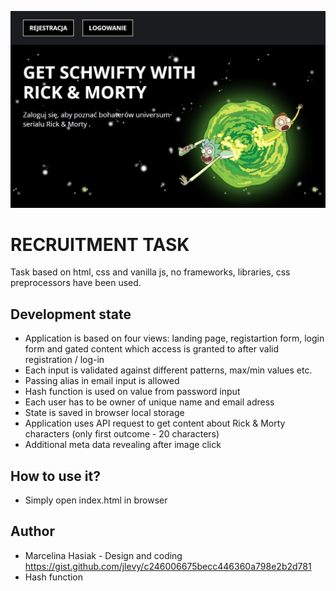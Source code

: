 ![application-visualtisation](./assets/get-schwifty-img.jpg)

# RECRUITMENT TASK
Task based on html, css and vanilla js, no frameworks, libraries, css preprocessors have been used.

## Development state
- Application is based on four views: landing page, registartion form, login form and gated content which access is granted to after valid registration / log-in
- Each input is validated against different patterns, max/min values etc.
- Passing alias in email input is allowed
- Hash function is used on value from password input
- Each user has to be owner of unique name and email adress
- State is saved in browser local storage
- Application uses API request to get content about Rick & Morty characters (only first outcome - 20 characters)
- Additional meta data revealing after image click


## How to use it?
- Simply open index.html in browser

## Author
- Marcelina Hasiak - Design and coding
https://gist.github.com/jlevy/c246006675becc446360a798e2b2d781
- Hash function
